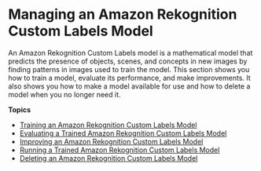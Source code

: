 # Managing an Amazon Rekognition Custom Labels Model<a name="um-use-model"></a>

An Amazon Rekognition Custom Labels model is a mathematical model that predicts the presence of objects, scenes, and concepts in new images by finding patterns in images used to train the model\. This section shows you how to train a model, evaluate its performance, and make improvements\. It also shows you how to make a model available for use and how to delete a model when you no longer need it\.

**Topics**
+ [Training an Amazon Rekognition Custom Labels Model](tm-train-model.md)
+ [Evaluating a Trained Amazon Rekognition Custom Labels Model](tr-train-results.md)
+ [Improving an Amazon Rekognition Custom Labels Model](tr-improve-model.md)
+ [Running a Trained Amazon Rekognition Custom Labels Model](rm-run-model.md)
+ [Deleting an Amazon Rekognition Custom Labels Model](tm-delete.md)